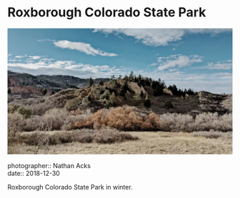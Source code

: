 # Roxborough Colorado State Park

![A low hill composed of slabs of white stone](assets/2018-12-30-roxborough-colorado-state-park.webp)

photographer:: Nathan Acks  
date:: 2018-12-30

Roxborough Colorado State Park in winter.
